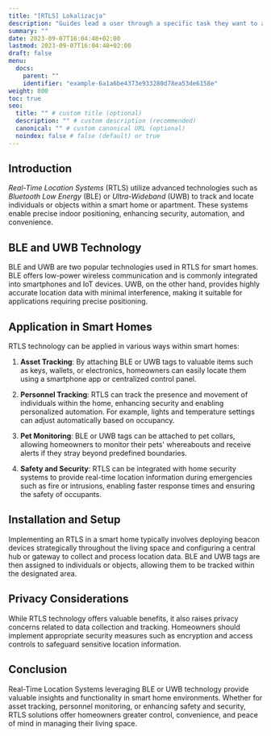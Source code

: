 ```yaml
---
title: "[RTLS] Lokalizacja"
description: "Guides lead a user through a specific task they want to accomplish, often with a sequence of steps."
summary: ""
date: 2023-09-07T16:04:48+02:00
lastmod: 2023-09-07T16:04:48+02:00
draft: false
menu:
  docs:
    parent: ""
    identifier: "example-6a1a6be4373e933280d78ea53de6158e"
weight: 800
toc: true
seo:
  title: "" # custom title (optional)
  description: "" # custom description (recommended)
  canonical: "" # custom canonical URL (optional)
  noindex: false # false (default) or true
---
```


## Introduction

*Real-Time Location Systems* (RTLS) utilize advanced technologies such as *Bluetooth Low Energy* (BLE) or *Ultra-Wideband* (UWB) to track and locate individuals or objects within a smart home or apartment. These systems enable precise indoor positioning, enhancing security, automation, and convenience.

## BLE and UWB Technology

BLE and UWB are two popular technologies used in RTLS for smart homes. BLE offers low-power wireless communication and is commonly integrated into smartphones and IoT devices. UWB, on the other hand, provides highly accurate location data with minimal interference, making it suitable for applications requiring precise positioning.

## Application in Smart Homes

RTLS technology can be applied in various ways within smart homes:

1.  **Asset Tracking**: By attaching BLE or UWB tags to valuable items such as keys, wallets, or electronics, homeowners can easily locate them using a smartphone app or centralized control panel.

2.  **Personnel Tracking**: RTLS can track the presence and movement of individuals within the home, enhancing security and enabling personalized automation. For example, lights and temperature settings can adjust automatically based on occupancy.

3.  **Pet Monitoring**: BLE or UWB tags can be attached to pet collars, allowing homeowners to monitor their pets' whereabouts and receive alerts if they stray beyond predefined boundaries.

4.  **Safety and Security**: RTLS can be integrated with home security systems to provide real-time location information during emergencies such as fire or intrusions, enabling faster response times and ensuring the safety of occupants.


## Installation and Setup

Implementing an RTLS in a smart home typically involves deploying beacon devices strategically throughout the living space and configuring a central hub or gateway to collect and process location data. BLE and UWB tags are then assigned to individuals or objects, allowing them to be tracked within the designated area.

## Privacy Considerations

While RTLS technology offers valuable benefits, it also raises privacy concerns related to data collection and tracking. Homeowners should implement appropriate security measures such as encryption and access controls to safeguard sensitive location information.

## Conclusion

Real-Time Location Systems leveraging BLE or UWB technology provide valuable insights and functionality in smart home environments. Whether for asset tracking, personnel monitoring, or enhancing safety and security, RTLS solutions offer homeowners greater control, convenience, and peace of mind in managing their living space.
